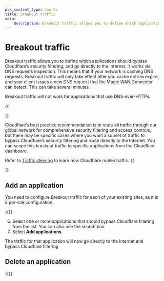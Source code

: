 ```yaml
---
pcx_content_type: how-to
title: Breakout traffic
meta:
    description: Breakout traffic allows you to define which applications should bypass Cloudflare’s security filtering.
---
```


# Breakout traffic

Breakout traffic allows you to define which applications should bypass Cloudflare’s security filtering, and go directly to the Internet. It works via DNS requests inspection. This means that if your network is caching DNS requests, Breakout traffic will only take effect after you cache entries expire, and your client issues a new DNS request that the Magic WAN Connector can detect. This can take several minutes.

Breakout traffic will not work for applications that use DNS-over-HTTPs.

{{<Aside type="note">}}

Cloudflare’s best practice recommendation is to route all traffic through our global network for comprehensive security filtering and access controls, but there may be specific cases where you want a subset of traffic to bypass Cloudflare’s security filtering and route directly to the Internet. You can scope this breakout traffic to specific applications from the Cloudflare dashboard.

Refer to [Traffic steering](/magic-wan/reference/traffic-steering/) to learn how Cloudflare routes traffic.
{{</Aside>}}

## Add an application

You need to configure Breakout traffic for each of your existing sites, as it is a per-site configuration.

{{<render file="connector/app-aware-policies/_add-app.md" withParameters="Breakout traffic" >}}

6. Select one or more applications that should bypass Cloudflare filtering from the list. You can also use the search box.
7. Select **Add applications**.

The traffic for that application will now go directly to the Internet and bypass Cloudflare filtering.

## Delete an application

{{<render file="connector/app-aware-policies/_delete-app.md" withParameters="Breakout traffic" >}}